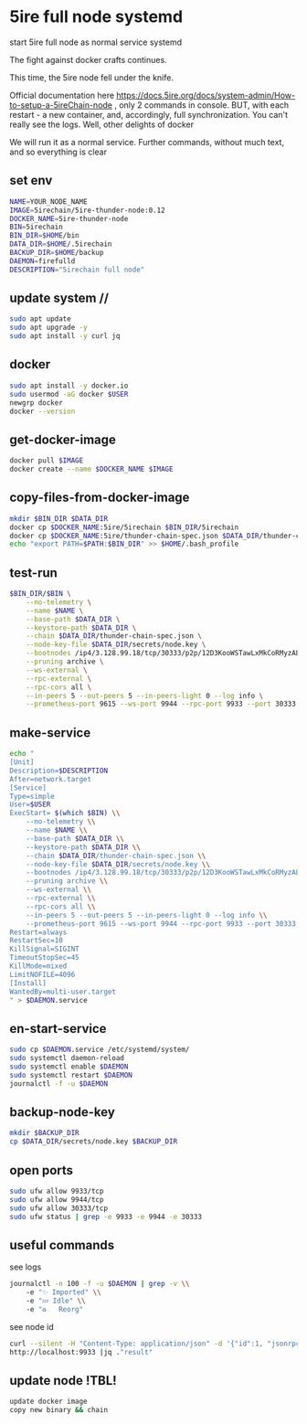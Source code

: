 # 5ire full node systemd
start 5ire full node as normal service systemd

The fight against docker crafts continues. 

This time, the 5ire node fell under the knife.

Official documentation here https://docs.5ire.org/docs/system-admin/How-to-setup-a-5ireChain-node , only 2 commands in console. BUT, with each restart - a new container, and, accordingly, full synchronization. You can't really see the logs. Well, other delights of docker

We will run it as a normal service.
Further commands, without much text, and so everything is clear


## set env
```bash
NAME=YOUR_NODE_NAME
IMAGE=5irechain/5ire-thunder-node:0.12
DOCKER_NAME=5ire-thunder-node
BIN=5irechain 
BIN_DIR=$HOME/bin
DATA_DIR=$HOME/.5irechain
BACKUP_DIR=$HOME/backup
DAEMON=firefulld                
DESCRIPTION="5irechain full node"
```

## update system // 
```bash
sudo apt update
sudo apt upgrade -y
sudo apt install -y curl jq
```


## docker 
```bash
sudo apt install -y docker.io
sudo usermod -aG docker $USER
newgrp docker
docker --version
```

## get-docker-image 
```bash
docker pull $IMAGE
docker create --name $DOCKER_NAME $IMAGE
```

## copy-files-from-docker-image
```bash
mkdir $BIN_DIR $DATA_DIR
docker cp $DOCKER_NAME:5ire/5irechain $BIN_DIR/5irechain
docker cp $DOCKER_NAME:5ire/thunder-chain-spec.json $DATA_DIR/thunder-chain-spec.json
echo "export PATH=$PATH:$BIN_DIR" >> $HOME/.bash_profile
```

## test-run
```bash
$BIN_DIR/$BIN \
    --no-telemetry \
    --name $NAME \
    --base-path $DATA_DIR \
    --keystore-path $DATA_DIR \
    --chain $DATA_DIR/thunder-chain-spec.json \
    --node-key-file $DATA_DIR/secrets/node.key \
    --bootnodes /ip4/3.128.99.18/tcp/30333/p2p/12D3KooWSTawLxMkCoRMyzALFegVwp7YsNVJqh8D2p7pVJDqQLhm \
    --pruning archive \
    --ws-external \
    --rpc-external \
    --rpc-cors all \
    --in-peers 5 --out-peers 5 --in-peers-light 0 --log info \
    --prometheus-port 9615 --ws-port 9944 --rpc-port 9933 --port 30333
```

## make-service
```bash
echo "
[Unit]
Description=$DESCRIPTION
After=network.target
[Service]
Type=simple
User=$USER
ExecStart= $(which $BIN) \\
    --no-telemetry \\
    --name $NAME \\
    --base-path $DATA_DIR \\
    --keystore-path $DATA_DIR \\
    --chain $DATA_DIR/thunder-chain-spec.json \\
    --node-key-file $DATA_DIR/secrets/node.key \\
    --bootnodes /ip4/3.128.99.18/tcp/30333/p2p/12D3KooWSTawLxMkCoRMyzALFegVwp7YsNVJqh8D2p7pVJDqQLhm \\
    --pruning archive \\
    --ws-external \\
    --rpc-external \\
    --rpc-cors all \\
    --in-peers 5 --out-peers 5 --in-peers-light 0 --log info \\
    --prometheus-port 9615 --ws-port 9944 --rpc-port 9933 --port 30333
Restart=always
RestartSec=10
KillSignal=SIGINT
TimeoutStopSec=45
KillMode=mixed 
LimitNOFILE=4096
[Install]
WantedBy=multi-user.target
" > $DAEMON.service
```

## en-start-service
```bash
sudo cp $DAEMON.service /etc/systemd/system/
sudo systemctl daemon-reload
sudo systemctl enable $DAEMON
sudo systemctl restart $DAEMON
journalctl -f -u $DAEMON
```

## backup-node-key
```bash
mkdir $BACKUP_DIR
cp $DATA_DIR/secrets/node.key $BACKUP_DIR
```

## open ports
```bash
sudo ufw allow 9933/tcp
sudo ufw allow 9944/tcp
sudo ufw allow 30333/tcp
sudo ufw status | grep -e 9933 -e 9944 -e 30333
```

##  useful commands
see logs
```bash
journalctl -n 100 -f -u $DAEMON | grep -v \\
    -e "✨ Imported" \\
    -e "💤 Idle" \\
    -e "♻ ️  Reorg"
```

see node id 
```bash
curl --silent -H "Content-Type: application/json" -d '{"id":1, "jsonrpc":"2.0", "method": "system_localPeerId" }' \
http://localhost:9933 |jq ."result" 
```

## update node !TBL! 
```bash
update docker image
copy new binary && chain
```

